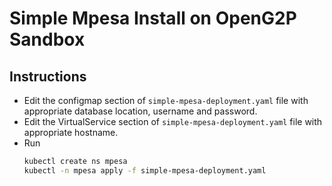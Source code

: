 # Simple Mpesa Install on OpenG2P Sandbox

## Instructions

- Edit the configmap section of `simple-mpesa-deployment.yaml` file with appropriate database location, username and password.
- Edit the VirtualService section of `simple-mpesa-deployment.yaml` file with appropriate hostname.
- Run
  ```sh
  kubectl create ns mpesa
  kubectl -n mpesa apply -f simple-mpesa-deployment.yaml
  ```
